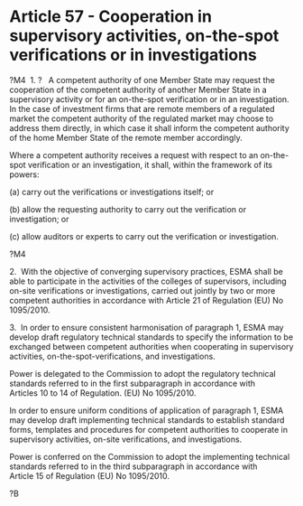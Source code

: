 # Article 57 - Cooperation in supervisory activities, on-the-spot verifications or in investigations


?M4  1. ?   A competent authority of one Member State may request the cooperation of the competent authority of another Member State in a supervisory activity or for an on-the-spot verification or in an investigation. In the case of investment firms that are remote members of a regulated market the competent authority of the regulated market may choose to address them directly, in which case it shall inform the competent authority of the home Member State of the remote member accordingly.

Where a competent authority receives a request with respect to an on-the-spot verification or an investigation, it shall, within the framework of its powers:

(a) carry out the verifications or investigations itself; or

(b) allow the requesting authority to carry out the verification or investigation; or

(c) allow auditors or experts to carry out the verification or investigation.

?M4

2.  With the objective of converging supervisory practices, ESMA shall be able to participate in the activities of the colleges of supervisors, including on-site verifications or investigations, carried out jointly by two or more competent authorities in accordance with Article 21 of Regulation (EU) No 1095/2010.

3.  In order to ensure consistent harmonisation of paragraph 1, ESMA may develop draft regulatory technical standards to specify the information to be exchanged between competent authorities when cooperating in supervisory activities, on-the-spot-verifications, and investigations.

Power is delegated to the Commission to adopt the regulatory technical standards referred to in the first subparagraph in accordance with Articles 10 to 14 of Regulation. (EU) No 1095/2010.

In order to ensure uniform conditions of application of paragraph 1, ESMA may develop draft implementing technical standards to establish standard forms, templates and procedures for competent authorities to cooperate in supervisory activities, on-site verifications, and investigations.

Power is conferred on the Commission to adopt the implementing technical standards referred to in the third subparagraph in accordance with Article 15 of Regulation (EU) No 1095/2010.

?B
